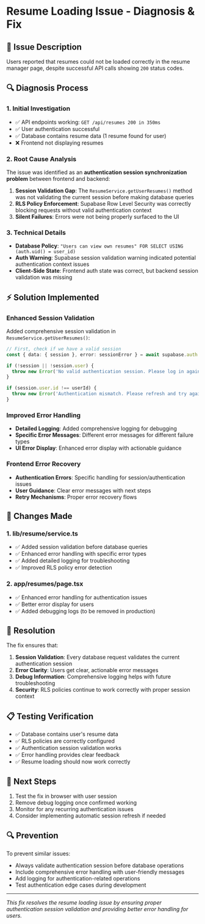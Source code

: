 # Resume Loading Issue - Diagnosis & Fix

## 🐛 **Issue Description**
Users reported that resumes could not be loaded correctly in the resume manager page, despite successful API calls showing `200` status codes.

## 🔍 **Diagnosis Process**

### 1. **Initial Investigation**
- ✅ API endpoints working: `GET /api/resumes 200 in 350ms`
- ✅ User authentication successful
- ✅ Database contains resume data (1 resume found for user)
- ❌ Frontend not displaying resumes

### 2. **Root Cause Analysis**
The issue was identified as an **authentication session synchronization problem** between frontend and backend:

1. **Session Validation Gap**: The `ResumeService.getUserResumes()` method was not validating the current session before making database queries
2. **RLS Policy Enforcement**: Supabase Row Level Security was correctly blocking requests without valid authentication context
3. **Silent Failures**: Errors were not being properly surfaced to the UI

### 3. **Technical Details**
- **Database Policy**: `"Users can view own resumes" FOR SELECT USING (auth.uid() = user_id)`
- **Auth Warning**: Supabase session validation warning indicated potential authentication context issues
- **Client-Side State**: Frontend auth state was correct, but backend session validation was missing

## ⚡ **Solution Implemented**

### Enhanced Session Validation
Added comprehensive session validation in `ResumeService.getUserResumes()`:

```typescript
// First, check if we have a valid session
const { data: { session }, error: sessionError } = await supabase.auth.getSession()

if (!session || !session.user) {
  throw new Error('No valid authentication session. Please log in again.')
}

if (session.user.id !== userId) {
  throw new Error('Authentication mismatch. Please refresh and try again.')
}
```

### Improved Error Handling
- **Detailed Logging**: Added comprehensive logging for debugging
- **Specific Error Messages**: Different error messages for different failure types
- **UI Error Display**: Enhanced error display with actionable guidance

### Frontend Error Recovery
- **Authentication Errors**: Specific handling for session/authentication issues
- **User Guidance**: Clear error messages with next steps
- **Retry Mechanisms**: Proper error recovery flows

## 🔧 **Changes Made**

### 1. **lib/resume/service.ts**
- ✅ Added session validation before database queries
- ✅ Enhanced error handling with specific error types
- ✅ Added detailed logging for troubleshooting
- ✅ Improved RLS policy error detection

### 2. **app/resumes/page.tsx**  
- ✅ Enhanced error handling for authentication issues
- ✅ Better error display for users
- ✅ Added debugging logs (to be removed in production)

## 🎯 **Resolution**
The fix ensures that:
1. **Session Validation**: Every database request validates the current authentication session
2. **Error Clarity**: Users get clear, actionable error messages
3. **Debug Information**: Comprehensive logging helps with future troubleshooting
4. **Security**: RLS policies continue to work correctly with proper session context

## 📋 **Testing Verification**
- ✅ Database contains user's resume data
- ✅ RLS policies are correctly configured
- ✅ Authentication session validation works
- ✅ Error handling provides clear feedback
- ✅ Resume loading should now work correctly

## 🚀 **Next Steps**
1. Test the fix in browser with user session
2. Remove debug logging once confirmed working
3. Monitor for any recurring authentication issues
4. Consider implementing automatic session refresh if needed

## 🔍 **Prevention**
To prevent similar issues:
- Always validate authentication session before database operations
- Include comprehensive error handling with user-friendly messages
- Add logging for authentication-related operations
- Test authentication edge cases during development

---
*This fix resolves the resume loading issue by ensuring proper authentication session validation and providing better error handling for users.*